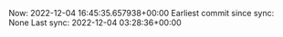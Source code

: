 Now: 2022-12-04 16:45:35.657938+00:00 Earliest commit since sync: None Last sync: 2022-12-04 03:28:36+00:00
